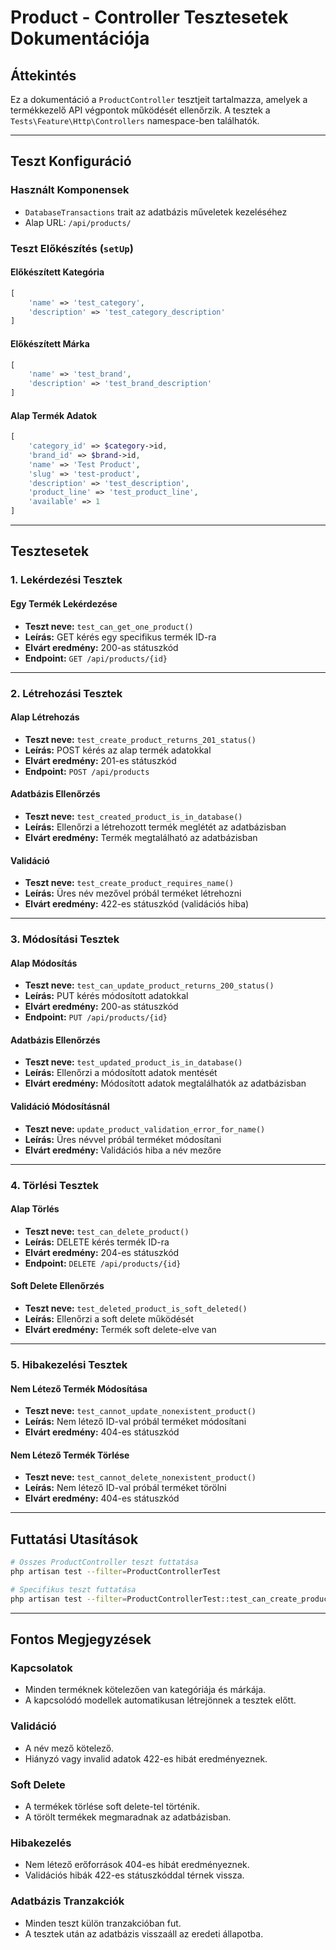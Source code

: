 # Product - Controller Tesztesetek Dokumentációja

## Áttekintés

Ez a dokumentáció a `ProductController` tesztjeit tartalmazza, amelyek a termékkezelő API végpontok működését ellenőrzik. A tesztek a `Tests\Feature\Http\Controllers` namespace-ben találhatók.

---

## Teszt Konfiguráció

### Használt Komponensek

- `DatabaseTransactions` trait az adatbázis műveletek kezeléséhez
- Alap URL: `/api/products/`

### Teszt Előkészítés (`setUp`)

#### Előkészített Kategória

```php
[
    'name' => 'test_category',
    'description' => 'test_category_description'
]
```

#### Előkészített Márka

```php
[
    'name' => 'test_brand',
    'description' => 'test_brand_description'
]
```

#### Alap Termék Adatok

```php
[
    'category_id' => $category->id,
    'brand_id' => $brand->id,
    'name' => 'Test Product',
    'slug' => 'test-product',
    'description' => 'test_description',
    'product_line' => 'test_product_line',
    'available' => 1
]
```

---

## Tesztesetek

### 1. Lekérdezési Tesztek

#### Egy Termék Lekérdezése

- **Teszt neve:** `test_can_get_one_product()`
- **Leírás:** GET kérés egy specifikus termék ID-ra
- **Elvárt eredmény:** 200-as státuszkód
- **Endpoint:** `GET /api/products/{id}`

---

### 2. Létrehozási Tesztek

#### Alap Létrehozás

- **Teszt neve:** `test_create_product_returns_201_status()`
- **Leírás:** POST kérés az alap termék adatokkal
- **Elvárt eredmény:** 201-es státuszkód
- **Endpoint:** `POST /api/products`

#### Adatbázis Ellenőrzés

- **Teszt neve:** `test_created_product_is_in_database()`
- **Leírás:** Ellenőrzi a létrehozott termék meglétét az adatbázisban
- **Elvárt eredmény:** Termék megtalálható az adatbázisban

#### Validáció

- **Teszt neve:** `test_create_product_requires_name()`
- **Leírás:** Üres név mezővel próbál terméket létrehozni
- **Elvárt eredmény:** 422-es státuszkód (validációs hiba)

---

### 3. Módosítási Tesztek

#### Alap Módosítás

- **Teszt neve:** `test_can_update_product_returns_200_status()`
- **Leírás:** PUT kérés módosított adatokkal
- **Elvárt eredmény:** 200-as státuszkód
- **Endpoint:** `PUT /api/products/{id}`

#### Adatbázis Ellenőrzés

- **Teszt neve:** `test_updated_product_is_in_database()`
- **Leírás:** Ellenőrzi a módosított adatok mentését
- **Elvárt eredmény:** Módosított adatok megtalálhatók az adatbázisban

#### Validáció Módosításnál

- **Teszt neve:** `update_product_validation_error_for_name()`
- **Leírás:** Üres névvel próbál terméket módosítani
- **Elvárt eredmény:** Validációs hiba a név mezőre

---

### 4. Törlési Tesztek

#### Alap Törlés

- **Teszt neve:** `test_can_delete_product()`
- **Leírás:** DELETE kérés termék ID-ra
- **Elvárt eredmény:** 204-es státuszkód
- **Endpoint:** `DELETE /api/products/{id}`

#### Soft Delete Ellenőrzés

- **Teszt neve:** `test_deleted_product_is_soft_deleted()`
- **Leírás:** Ellenőrzi a soft delete működését
- **Elvárt eredmény:** Termék soft delete-elve van

---

### 5. Hibakezelési Tesztek

#### Nem Létező Termék Módosítása

- **Teszt neve:** `test_cannot_update_nonexistent_product()`
- **Leírás:** Nem létező ID-val próbál terméket módosítani
- **Elvárt eredmény:** 404-es státuszkód

#### Nem Létező Termék Törlése

- **Teszt neve:** `test_cannot_delete_nonexistent_product()`
- **Leírás:** Nem létező ID-val próbál terméket törölni
- **Elvárt eredmény:** 404-es státuszkód

---

## Futtatási Utasítások

```bash
# Összes ProductController teszt futtatása
php artisan test --filter=ProductControllerTest

# Specifikus teszt futtatása
php artisan test --filter=ProductControllerTest::test_can_create_product
```

---

## Fontos Megjegyzések

### Kapcsolatok

- Minden terméknek kötelezően van kategóriája és márkája.
- A kapcsolódó modellek automatikusan létrejönnek a tesztek előtt.

### Validáció

- A név mező kötelező.
- Hiányzó vagy invalid adatok 422-es hibát eredményeznek.

### Soft Delete

- A termékek törlése soft delete-tel történik.
- A törölt termékek megmaradnak az adatbázisban.

### Hibakezelés

- Nem létező erőforrások 404-es hibát eredményeznek.
- Validációs hibák 422-es státuszkóddal térnek vissza.

### Adatbázis Tranzakciók

- Minden teszt külön tranzakcióban fut.
- A tesztek után az adatbázis visszaáll az eredeti állapotba.
